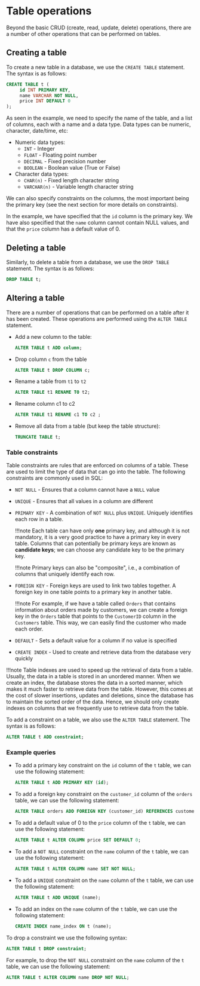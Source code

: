 # Table operations

Beyond the basic CRUD (create, read, update, delete) operations, there are a number of other operations 
that can be performed on tables.

## Creating a table

To create a new table in a database, we use the `CREATE TABLE` statement. The syntax is as follows:

```sql
CREATE TABLE t (
     id INT PRIMARY KEY,
     name VARCHAR NOT NULL,
     price INT DEFAULT 0
);
```
As seen in the example, we need to specify the name of the table, and a list of columns, each with a 
name and a data type. Data types can be numeric, character, date/time, etc:

* Numeric data types:
    * `INT` - Integer
    * `FLOAT` - Floating point number
    * `DECIMAL` - Fixed precision number
    * `BOOLEAN` - Boolean value (True or False)
* Character data types:
    * `CHAR(n)` - Fixed length character string
    * `VARCHAR(n)` - Variable length character string

We can also specify constraints on the columns, the most important being the
primary key (see the next section for more details on constraints). 

In the example, we have specified that the `id` column is the primary key. We have also specified that
the `name` column cannot contain NULL values, and that the `price` column has a default value of 0.

## Deleting a table

Similarly, to delete a table from a database, we use the `DROP TABLE` statement. The syntax is as follows:

```sql
DROP TABLE t;
```

## Altering a table

There are a number of operations that can be performed on a table after it has been created. These
operations are performed using the `ALTER TABLE` statement. 

* Add a new column to the table:
    ```sql
    ALTER TABLE t ADD column;
    ```
* Drop column `c` from the table
    ```sql
    ALTER TABLE t DROP COLUMN c;
    ```

* Rename a table from `t1` to `t2`
    ```sql
    ALTER TABLE t1 RENAME TO t2;
    ``` 

* Rename column c1 to c2
    ```sql
    ALTER TABLE t1 RENAME c1 TO c2 ;
    ```
  
* Remove all data from a table (but keep the table structure):
    ```sql
    TRUNCATE TABLE t;
    ```

### Table constraints

Table constraints are rules that are enforced on columns of a table. These are used to limit the
type of data that can go into the table. The following constraints are commonly used in SQL:

* `NOT NULL` - Ensures that a column cannot have a `NULL` value
* `UNIQUE` - Ensures that all values in a column are different
* `PRIMARY KEY` - A combination of `NOT NULL` plus `UNIQUE`. Uniquely identifies each row in a table.

    !!!note
        Each table can have only **one** primary key, and although it is not mandatory, it is a very good
        practice to have a primary key in every table. Columns that can potentially be primary keys are known 
        as **candidate keys**; we can choose any candidate key to be the primary key. 
        
    !!!note
        Primary keys can also be "composite", i.e., a combination of columns that uniquely identify each row.

* `FOREIGN KEY` - Foreign keys are used to link two tables together. A foreign key in one table points 
    to a primary key in another table. 

    !!!note
        For example, if we have a table called `Orders` that contains information about orders made by 
        customers, we can create a foreign key in the `Orders` table that points to the `CustomerID` 
        column in the `Customers` table. This way, we can easily find the customer who made each order. 

* `DEFAULT` - Sets a default value for a column if no value is specified
* `CREATE INDEX` - Used to create and retrieve data from the database very quickly

!!!note
    Table indexes are used to speed up the retrieval of data from a table. Usually, the data in a 
    table is stored in an unordered manner. When we create an index, the database stores the data in
    a sorted manner, which makes it much faster to retrieve data from the table. However, this comes
    at the cost of slower insertions, updates and deletions, since the database has to maintain the
    sorted order of the data. Hence, we should only create indexes on columns that we frequently use
    to retrieve data from the table.

To add a constraint on a table, we also use the `ALTER TABLE` statement. The syntax is as follows:
```sql
ALTER TABLE t ADD constraint;
```

### Example queries

* To add a primary key constraint on the `id` column of the `t` table, we can use the following
statement:
    ```sql
    ALTER TABLE t ADD PRIMARY KEY (id);
    ```
* To add a foreign key constraint on the `customer_id` column of the `orders` table, we can use the
following statement:
    ```sql
    ALTER TABLE orders ADD FOREIGN KEY (customer_id) REFERENCES customers(id);
    ```
* To add a default value of 0 to the `price` column of the `t` table, we can use the following statement:
    ```sql
    ALTER TABLE t ALTER COLUMN price SET DEFAULT 0;
    ```
* To add a `NOT NULL` constraint on the `name` column of the `t` table, we can use the following statement:
    ```sql
    ALTER TABLE t ALTER COLUMN name SET NOT NULL;
    ```
* To add a `UNIQUE` constraint on the `name` column of the `t` table, we can use the following statement:
    ```sql
    ALTER TABLE t ADD UNIQUE (name);
    ```
* To add an index on the `name` column of the `t` table, we can use the following statement:
    ```sql
    CREATE INDEX name_index ON t (name);
    ```

To drop a constraint we use the following syntax:
```sql
ALTER TABLE t DROP constraint;
```
For example, to drop the `NOT NULL` constraint on the `name` column of the `t` table, we can use the following statement:
```sql
ALTER TABLE t ALTER COLUMN name DROP NOT NULL;
```
